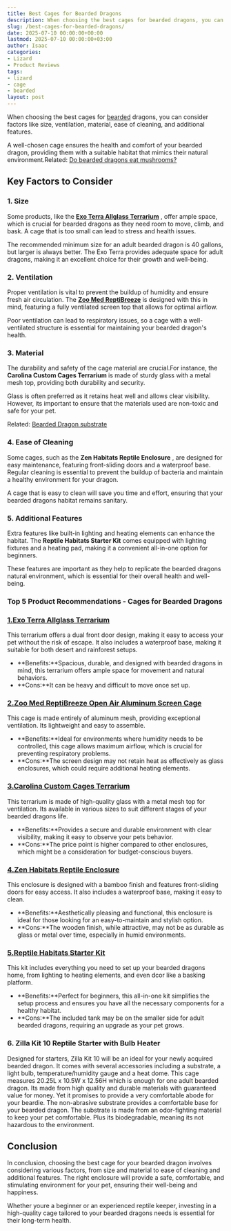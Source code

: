 ```yaml
---
title: Best Cages for Bearded Dragons
description: When choosing the best cages for bearded dragons, you can consider factors like size, ventilation, material, ease of cleaning, and additional features. A...
slug: /best-cages-for-bearded-dragons/
date: 2025-07-10 00:00:00+00:00
lastmod: 2025-07-10 00:00:00+03:00
author: Isaac
categories:
- Lizard
- Product Reviews
tags:
- lizard
- cage
- bearded
layout: post
---
```

When choosing the best cages for [bearded](https://pestpolicy.com/best-substrate-for-bearded-dragons/) dragons, you can consider factors like size, ventilation, material, ease of cleaning, and additional features.

A well-chosen cage ensures the health and comfort of your bearded dragon, providing them with a suitable habitat that mimics their natural environment.Related:
[Do bearded dragons eat mushrooms?](https://pestpolicy.com/can-bearded-dragons-eat-mushrooms/)
## Key Factors to Consider
### 1. Size
Some products, like the
[**Exo Terra Allglass Terrarium**](https://www.amazon.com/dp/B000OAYXTK/?tag=p-policy-20)
, offer ample space, which is crucial for bearded dragons as they need room to move, climb, and bask. A cage that is too small can lead to stress and health issues.

The recommended minimum size for an adult bearded dragon is 40 gallons, but larger is always better. The Exo Terra provides adequate space for adult dragons, making it an excellent choice for their growth and well-being.
### 2. Ventilation
Proper ventilation is vital to prevent the buildup of humidity and ensure fresh air circulation. The
[**Zoo Med ReptiBreeze**](https://www.amazon.com/dp/B001PHABI8/?tag=p-policy-20)
is designed with this in mind, featuring a fully ventilated screen top that allows for optimal airflow.

Poor ventilation can lead to respiratory issues, so a cage with a well-ventilated structure is essential for maintaining your bearded dragon's health.
### 3. Material
The durability and safety of the cage material are crucial.For instance, the
**Carolina Custom Cages Terrarium**
is made of sturdy glass with a metal mesh top, providing both durability and security.

Glass is often preferred as it retains heat well and allows clear visibility. However, its important to ensure that the materials used are non-toxic and safe for your pet.

Related:
[Bearded Dragon substrate](https://pestpolicy.com/best-substrate-for-bearded-dragons/)
### 4. Ease of Cleaning
Some cages, such as the
**Zen Habitats Reptile Enclosure**
, are designed for easy maintenance, featuring front-sliding doors and a waterproof base. Regular cleaning is essential to prevent the buildup of bacteria and maintain a healthy environment for your dragon.

A cage that is easy to clean will save you time and effort, ensuring that your bearded dragons habitat remains sanitary.
### 5. Additional Features
Extra features like built-in lighting and heating elements can enhance the habitat. The
**Reptile Habitats Starter Kit**
comes equipped with lighting fixtures and a heating pad, making it a convenient all-in-one option for beginners.

These features are important as they help to replicate the bearded dragons natural environment, which is essential for their overall health and well-being.
### Top 5 Product Recommendations - Cages for Bearded Dragons
### [1.**Exo Terra Allglass Terrarium**](https://www.amazon.com/dp/B000OAYXTK/?tag=p-policy-20)
This terrarium offers a dual front door design, making it easy to access your pet without the risk of escape. It also includes a waterproof base, making it suitable for both desert and rainforest setups.
- **Benefits:**Spacious, durable, and designed with bearded dragons in mind, this terrarium offers ample space for movement and natural behaviors.
- **Cons:**It can be heavy and difficult to move once set up.
### [2.**Zoo Med ReptiBreeze Open Air Aluminum Screen Cage**](https://www.amazon.com/dp/B001PHABI8/?tag=p-policy-20)
This cage is made entirely of aluminum mesh, providing exceptional ventilation. Its lightweight and easy to assemble.
- **Benefits:**Ideal for environments where humidity needs to be controlled, this cage allows maximum airflow, which is crucial for preventing respiratory problems.
- **Cons:**The screen design may not retain heat as effectively as glass enclosures, which could require additional heating elements.
### [3.**Carolina Custom Cages Terrarium**](https://www.amazon.com/dp/B01N1SGQCI/?tag=p-policy-20)
This terrarium is made of high-quality glass with a metal mesh top for ventilation. Its available in various sizes to suit different stages of your bearded dragons life.
- **Benefits:**Provides a secure and durable environment with clear visibility, making it easy to observe your pets behavior.
- **Cons:**The price point is higher compared to other enclosures, which might be a consideration for budget-conscious buyers.
### [4.**Zen Habitats Reptile Enclosure**](https://www.amazon.com/dp/B07KMK6CMZ/?tag=p-policy-20)
This enclosure is designed with a bamboo finish and features front-sliding doors for easy access. It also includes a waterproof base, making it easy to clean.
- **Benefits:**Aesthetically pleasing and functional, this enclosure is ideal for those looking for an easy-to-maintain and stylish option.
- **Cons:**The wooden finish, while attractive, may not be as durable as glass or metal over time, especially in humid environments.
### [5.**Reptile Habitats Starter Kit**](https://www.amazon.com/dp/B0CFTG55QX/?tag=p-policy-20)
This kit includes everything you need to set up your bearded dragons home, from lighting to heating elements, and even dcor like a basking platform.
- **Benefits:**Perfect for beginners, this all-in-one kit simplifies the setup process and ensures you have all the necessary components for a healthy habitat.
- **Cons:**The included tank may be on the smaller side for adult bearded dragons, requiring an upgrade as your pet grows.
### **6. Zilla Kit 10 Reptile Starter with Bulb Heater**
Designed for starters, Zilla Kit 10 will be an ideal for your newly acquired bearded dragon. It comes with several accessories including a substrate, a light bulb, temperature/humidity gauge and a heat dome.
This cage measures 20.25L x 10.5W x 12.56H which is enough for one adult bearded dragon. Its made from high quality and durable materials with guaranteed value for money. Yet it promises to provide a very comfortable abode for your beardie.
The non-abrasive substrate provides a comfortable base for your bearded dragon. The substrate is made from an odor-fighting material to keep your pet comfortable. Plus its biodegradable, meaning its not hazardous to the environment.
## Conclusion
In conclusion, choosing the best cage for your bearded dragon involves considering various factors, from size and material to ease of cleaning and additional features. The right enclosure will provide a safe, comfortable, and stimulating environment for your pet, ensuring their well-being and happiness.

Whether youre a beginner or an experienced reptile keeper, investing in a high-quality cage tailored to your bearded dragons needs is essential for their long-term health.
